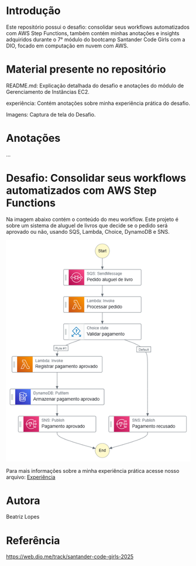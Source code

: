 # Introdução

Este repositório possui o desafio: consolidar seus workflows automatizados com AWS Step Functions, também contém minhas anotações e insights adquiridos durante o 7° módulo do bootcamp Santander Code Girls com a DIO, focado em computação em nuvem com AWS.

# Material presente no repositório

README.md: Explicação detalhada do desafio e anotações do módulo de Gerenciamento de Instâncias EC2.

experiência: Contém anotações sobre minha experiência prática do desafio.

Imagens: Captura de tela do Desafio.

# Anotações

...

# Desafio: Consolidar seus workflows automatizados com AWS Step Functions

Na imagem abaixo contém o conteúdo do meu workflow. Este projeto é sobre um sistema de aluguel de livros que decide se o pedido será aprovado ou não, usando SQS, Lambda, Choice, DynamoDB e SNS.

![image alt](https://github.com/beatrizzlopes/AWS-Step-functions-Bootcamp/blob/ca294685665d3caf2a4234d16980f52b9e1a4efc/Imagem/stepfunctions_graph.png)


Para mais informações sobre a minha experiência prática acesse nosso arquivo: [Experiência](https://github.com/beatrizzlopes/AWS-Step-functions-Bootcamp/blob/main/Experi%C3%AAncia)

# Autora
Beatriz Lopes

# Referência
https://web.dio.me/track/santander-code-girls-2025

